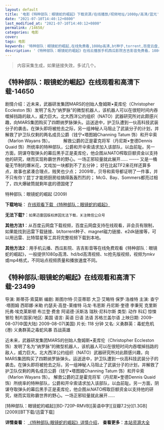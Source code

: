 ```yaml
---
layout: default
title: '电影《特种部队：眼镜蛇的崛起》下载资源/在线播放/视频地址/1080p/高清/蓝光'
date: "2021-07-10T14:40:12+0800"
last_modified_at: "2021-07-10T14:40:12+0800"
permalink: /14650/
categories: 电影
cover:
tags: 电影
keywords: '特种部队：眼镜蛇的崛起,在线免费看,1080p高清,bt种子,torrent,百度云盘,magnet,磁力链,迅雷下载资源'
description: '《特种部队：眼镜蛇的崛起》在线云播放手机西瓜影院吉吉影音免费看，1080p高清bd/hd未删减完整版和tc抢先枪版，mkv/mp4格式，附带bt/torrent种子、magnet/磁力链、百度云盘、网盘资源迅雷下载链接'
---
```


>内容采集生成，如果链接失效，多试几个。


## 《特种部队：眼镜蛇的崛起》在线观看和高清下载-14650

剧情介绍：近未来，武器研发集团MARS的创始人詹姆斯•麦库伦（Christopher Eccleston 饰）发明了名为“纳罗脉”的微型机器人，该机器人可以在很短时间内吞噬掉挡路的敌人，威力巨大。北大西洋公约组织（NATO）武器研究所对此颇感兴趣，向MARS集团购买了四颗纳罗脉弹头。运送途中，护卫队遭到一伙高科技武装分子的袭击。在弹头即将被抢去之际，另一组神秘人马阻止了武装分子的计划，并解救了护卫队仅剩的两名成员公爵（钱宁•塔图姆Channing Tatum 饰）和开伞索（Marlon Wayans 饰）。  　　解救公爵的正是霍克将军（丹尼斯•奎德Dennis Quaid 饰）所统率的特种部队，公爵和开伞索请求加入该部队，以血前耻。另一方面，阴谋夺取弹头的幕后黑手正是麦库伦，他企图从NATO榨取巨额资金以支持他的研究，继而实现称霸世界的野心。一场正邪较量就此展开…… ----- 又是一桶毫无节制的爆米花，文戏加一块都到不了五分钟； 好在比起TF2来花样还算多点，故事也紧凑合理点，贱笑也少点； 2009年，贝导和索导都证明了一件事，并不只有你丫昆丁才能把厨房给搞得轰轰烈烈的； McG、Bay、Sommers都亮过相了，四大爆破筒就剩年底的德国佬了


特种部队：眼镜蛇的崛起 (2009)

**下载地址**： [在线观看下载 《特种部队：眼镜蛇的崛起》](https://www.btbtdy.me/btdy/dy5113.html) 


**无法下载?**：`如果迅雷因版权原因无法下载，关注微信公众号 `

**其他方法1**：从百度云网盘下载视频，百度云网盘支持在线观看，非会员有限制，如果能找到迅雷下载链接、bt/torrent种子、magnet磁力链接、e2dk链接等，可以用迅雷、比特彗星等工具将完整视频下载到本地。

**其他方法2**：用手机云播、西瓜影院、吉吉影音等在线免费观看《特种部队：眼镜蛇的崛起》，一般提供1080p高清、hd/bd高清视频、tc抢先版视频，视频为mkv或mp4格式，不同站点视频质量和播放速度不同。


## 《特种部队:眼镜蛇的崛起》在线观看和高清下载-23499

导演: 斯蒂芬·索莫斯 编剧: 斯图尔特·贝亚蒂耶 大卫·艾略特 保罗·洛维特 主演: 查宁·塔图姆 西耶娜·米勒 约瑟夫·高登-莱维特 马龙·韦恩斯 丹尼斯·奎德 李秉宪 克里斯托弗·埃克莱斯顿 布兰登·费舍 阿诺德·沃斯洛 瑞秋·尼科尔斯 类型: 动作 科幻 惊悚 冒险 制片国家/地区: 美国 语言: 英语 日语 法语 苏格兰盖尔语 上映日期: 2009-08-07(中国大陆) 2009-08-07(美国) 片长: 118 分钟 又名: 义勇群英：毒蛇危机(港) 义勇群英之毒蛇风暴 百战英雄

近未来，武器研发集团MARS的创始人詹姆斯•麦库伦（Christopher Eccleston 饰）发明了名为“纳罗脉”的微型机器人，该机器人可以在很短时间内吞噬掉挡路的敌人，威力巨大。北大西洋公约组织（NATO）武器研究所对此颇感兴趣，向MARS集团购买了四颗纳罗脉弹头。运送途中，护卫队遭到一伙高科技武装分子的袭击。在弹头即将被抢去之际，另一组神秘人马阻止了武装分子的计划，并解救了护卫队仅剩的两名成员公爵（钱宁•塔图姆Channing Tatum 饰）和开伞索（Marlon Wayans 饰）。 解救公爵的正是霍克将军（丹尼斯•奎德Dennis Quaid 饰）所统率的特种部队，公爵和开伞索请求加入该部队，以血前耻。另一方面，阴谋夺取弹头的幕后黑手正是麦库伦，他企图从NATO榨取巨额资金以支持他的研究，继而实现称霸世界的野心。一场正邪较量就此展开……


[特种部队：眼镜蛇的崛起][BD-720P-RMVB][英语中字][豆瓣7.2分][1.3GB][2009][BT下载/迅雷下载]

**详情查看**： [《特种部队:眼镜蛇的崛起》详情介绍](/movie/23499/)， **查看更多**：[本站资源大全](/movie/t/all/)

